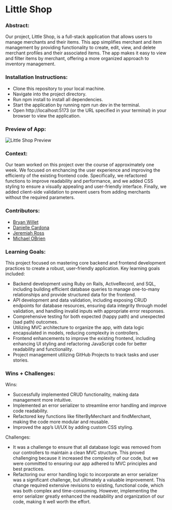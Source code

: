 # Little Shop

### Abstract:
Our project, Little Shop, is a full-stack application that allows users to manage merchants and their items. This app simplifies merchant and item management by providing functionality to create, edit, view, and delete merchant profiles and their associated items. The app makes it easy to view and filter items by merchant, offering a more organized approach to inventory management. 

### Installation Instructions:
- Clone this repository to your local machine.
- Navigate into the project directory.
- Run npm install to install all dependencies.
- Start the application by running npm run dev in the terminal.
- Open http://localhost:5173 (or the URL specified in your terminal) in your browser to view the application.

### Preview of App:
![Little Shop Preview](https://github.com/dcardona23/little-shop-fe-group-starter/blob/main/Little%20Shop.gif)
### Context:

Our team worked on this project over the course of approximately one week. We focused on enchancing the user experience and improving the efficienty of the existing frontend code. Specifically, we refactored functions to improve readability and performance, and we added CSS styling to ensure a visually appealing and user-friendly interface. Finally, we added client-side validation to prevent users from adding merchants without the required parameters.  

### Contributors:
* [Bryan Willet](https://github.com/bwillett2003)
* [Danielle Cardona](https://github.com/dcardona23)
* [Jeremiah Ross](https://github.com/Crosswolfv1)
* [Michael OBrien](https://github.com/MiTOBrien)

### Learning Goals:
This project focused on mastering core backend and frontend development practices to create a robust, user-friendly application. Key learning goals included:
- Backend development using Ruby on Rails, ActiveRecord, and SQL, including building efficient database queries to manage one-to-many relationships and provide structured data for the frontend.
- API development and data validation, including exposing CRUD endpoints for database resources, ensuring data integrity through model validation, and handling invalid inputs with appropriate error responses.
- Comprehensive testing for both expected (happy path) and unexpected (sad path) outcomes.
- Utilizing MVC architecture to organize the app, with data logic encapsulated in models, reducing complexity in controllers.
- Frontend enhancements to improve the existing frontend, including enhancing UI styling and refactoring JavaScript code for better readability and functionality.
- Project management utilizing GitHub Projects to track tasks and user stories.

### Wins + Challenges:
Wins:

- Successfully implemented CRUD functionality, making data management more intuitive.
- Implemented an error serializer to streamline error handling and improve code readability.
- Refactored key functions like filterByMerchant and findMerchant, making the code more modular and reusable.
- Improved the app’s UI/UX by adding custom CSS styling.

Challenges:

- It was a challenge to ensure that all database logic was removed from our controllers to maintain a clean MVC structure. This proved challenging because it increased the complexity of our code, but we were committed to ensuring our app adhered to MVC principles and best practices. 
- Refactoring our error handling logic to incorporate an error serializer was a significant challenge, but ultimately a valuable improvement. This change required extensive revisions to existing, functional code, which was both complex and time-consuming. However, implementing the error serializer greatly enhanced the readability and organization of our code, making it well worth the effort. 